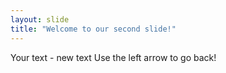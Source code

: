 ```yaml
---
layout: slide
title: "Welcome to our second slide!"
---
```

Your text - new text
Use the left arrow to go back!

